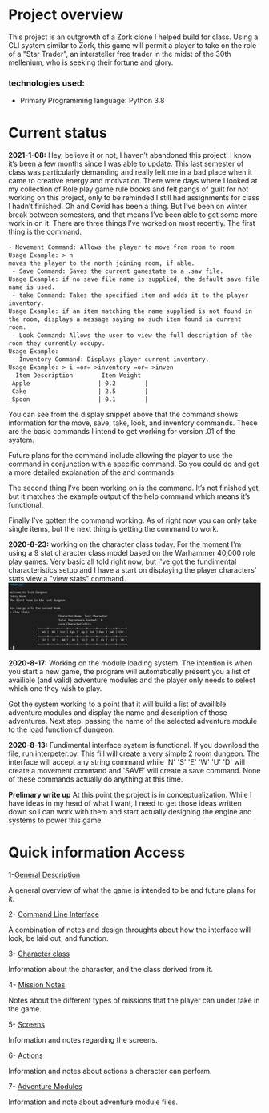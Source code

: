 # Project overview
This project is an outgrowth of a Zork clone I helped build for class. Using a CLI system similar to Zork, this game will permit a player to take on the role of a "Star Trader", an intersteller free trader in the midst of the 30th mellenium, who is seeking their fortune and glory. 

### technologies used:
* Primary Programming language: Python 3.8

# Current status
**2021-1-08:**
Hey, believe it or not, I haven’t abandoned this project! I know it’s been a few months since I was able to update. This last semester of class was particularly demanding and really left me in a bad place when it came to creative energy and motivation. There were days where I looked at my collection of Role play game rule books and felt pangs of guilt for not working on this project, only to be reminded I still had assignments for class I hadn’t finished. Oh and Covid has been a thing. But I’ve been on winter break between semesters, and that means I’ve been able to get some more work in on it. There are three things I’ve worked on most recently.
The first thing is the <help> command. 
```
- Movement Command: Allows the player to move from room to room
Usage Example: > n
moves the player to the north joining room, if able.
 - Save Command: Saves the current gamestate to a .sav file.
Usage Example: if no save file name is supplied, the default save file name is used.
 - take Command: Takes the specified item and adds it to the player inventory.
Usage Example: if an item matching the name supplied is not found in the room, displays a message saying no such item found in current room.
 - Look Command: Allows the user to view the full description of the room they currently occupy.
Usage Example: 
 - Inventory Command: Displays player current inventory.
Usage Example: > i =or= >inventory =or= >inven 
  Item Description        Item Weight 
 Apple                   | 0.2        |
 Cake                    | 2.5        |
 Spoon                   | 0.1        |
```
You can see from the display snippet above that the <help> command shows information for the move, save, take, look, and inventory commands. These are the basic commands I intend to get working for version .01 of the system. 

Future plans for the <help> command include allowing the player to use the <help> command in conjunction with a specific command. So you could do <help take> and get a more detailed explanation of the <take> and <take all> commands.

The second thing I’ve been working on is the <inventory> command. It’s not finished yet, but it matches the example output of the help command which means it’s functional.

Finally I’ve gotten the <take> command working. As of right now you can only take single items, but the next thing is getting the <take all> command to work. 

**2020-8-23:**
working on the character class today. For the moment I'm using a 9 stat character class model based on the Warhammer 40,000 role play games. Very basic all told right now, but I've got the fundimental characteristics setup and I have a start on displaying the player characters' stats view a "view stats" command.
![character sheet](https://github.com/TorroesPrime/Star-Trade-Master/blob/master/files/screen-8-23-2020.png)


**2020-8-17:**
Working on the module loading system. The intention is when you start a new game, the program will automatically present you a list of availible (and valid) adventure modules and the player only needs to select which one they wish to play.

Got the system working to a point that it will build a list of availible adventure modules and display the name and description of those adventures. Next step: 
passing the name of the selected adventure module to the load function of dungeon.

**2020-8-13:**
Fundimental interface system is functional. If you download the file, run interpeter.py. This fill will create a very simple 2 room dungeon. The interface will accept any string command while 'N' 'S' 'E' 'W' 'U' 'D' will create a movement command and 'SAVE' will create a save command. None of these commands actually do anything at this time.

**Prelimary write up**
At this point the project is in conceptualization. While I have ideas in my head of what I want, I need to get those ideas written down so I can work with them and start actually designing the engine and systems to power this game.


# Quick information Access 
1-[General Description](https://github.com/TorroesPrime/Star-Trade-Master/blob/master/design/generalDescription.md)

A general overview of what the game is intended to be and future plans for it.

2- [Command Line Interface](https://github.com/TorroesPrime/Star-Trade-Master/blob/master/design/interfaceDescription.md)

A combination of notes and design throughts about how the interface will look, be laid out, and function.

3- [Character class](https://github.com/TorroesPrime/Star-Trade-Master/blob/master/design/characterDescription.md)

Information about the character, and the class derived from it.

4- [Mission Notes](https://github.com/TorroesPrime/Star-Trade-Master/blob/master/design/missionsDescription.md)

Notes about the different types of missions that the player can under take in the game.

5- [Screens](https://github.com/TorroesPrime/Star-Trade-Master/blob/master/design/screenDescription.md)

Information and notes regarding the screens.

6- [Actions](https://github.com/TorroesPrime/Star-Trade-Master/blob/master/design/actions.md)

Information and notes about actions a character can perform.

7- [Adventure Modules](https://github.com/TorroesPrime/Star-Trade-Master/blob/master/design/adventures.md)

Information and note about adventure module files.
